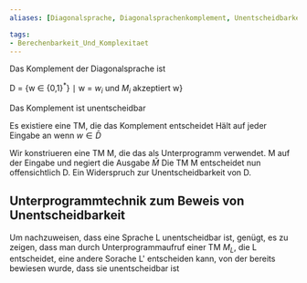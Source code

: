 ```yaml
---
aliases: [Diagonalsprache, Diagonalsprachenkomplement, Unentscheidbarkeit]

tags:
- Berechenbarkeit_Und_Komplexitaet
---
```

Das Komplement der Diagonalsprache ist

D = {w $\in$ {0,1}$^{*}$} $\mid$ w = $w_{i}$ und $M_{i}$ akzeptiert w}

Das Komplement ist unentscheidbar

Es existiere eine  TM, die das Komplement entscheidet
Hält auf jeder Eingabe an wenn $w \in \bar{D}$

Wir konstriueren eine TM M, die das als Unterprogramm verwendet. M auf der Eingabe und negiert die Ausgabe $\bar{M}$ 
Die TM M entscheidet nun offensichtlich D. Ein Widerspruch zur Unentscheidbarkeit von D.



## Unterprogrammtechnik zum Beweis von Unentscheidbarkeit


Um nachzuweisen, dass eine Sprache L unentscheidbar ist, genügt, es zu zeigen, dass man durch Unterprogrammaufruf einer TM $M_{L}$, die L entscheidet, eine andere Sorache L' entscheiden kann, von der bereits bewiesen wurde, dass sie unentscheidbar ist